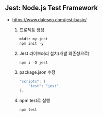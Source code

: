 ## Jest: Node.js Test Framework

- https://www.daleseo.com/jest-basic/

    1. 프로젝트 생성

        ```powershell
        mkdir my-jest
        npm init -y
        ```
    2. Jest 라이브러리 설치(개발 의존성으로)
        
        ```powershell
        npm i -D jest
        ```

    3. package.json 수정

        ```powershell
        "scripts": {
            "test": "jest"
        },
        ```

    4. npm test로 실행

        ```powershell
        npm test
        ```
